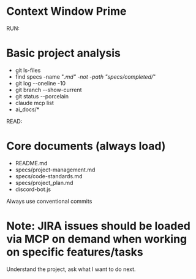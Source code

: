 # Context Window Prime

RUN:

# Basic project analysis

- git ls-files
- find specs -name "_.md" -not -path "specs/completed/_"
- git log --oneline -10
- git branch --show-current
- git status --porcelain
- claude mcp list
- ai_docs/\*

READ:

# Core documents (always load)

- README.md
- specs/project-management.md
- specs/code-standards.md
- specs/project_plan.md
- discord-bot.js

Always use conventional commits

# Note: JIRA issues should be loaded via MCP on demand when working on specific features/tasks

Understand the project, ask what I want to do next.
